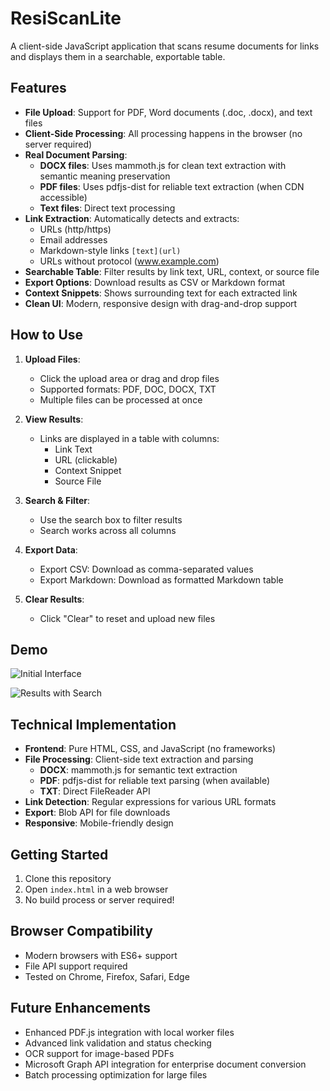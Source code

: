 # ResiScanLite

A client-side JavaScript application that scans resume documents for links and displays them in a searchable, exportable table.

## Features

- **File Upload**: Support for PDF, Word documents (.doc, .docx), and text files
- **Client-Side Processing**: All processing happens in the browser (no server required)
- **Real Document Parsing**: 
  - **DOCX files**: Uses mammoth.js for clean text extraction with semantic meaning preservation
  - **PDF files**: Uses pdfjs-dist for reliable text extraction (when CDN accessible)
  - **Text files**: Direct text processing
- **Link Extraction**: Automatically detects and extracts:
  - URLs (http/https)
  - Email addresses
  - Markdown-style links `[text](url)`
  - URLs without protocol (www.example.com)
- **Searchable Table**: Filter results by link text, URL, context, or source file
- **Export Options**: Download results as CSV or Markdown format
- **Context Snippets**: Shows surrounding text for each extracted link
- **Clean UI**: Modern, responsive design with drag-and-drop support

## How to Use

1. **Upload Files**: 
   - Click the upload area or drag and drop files
   - Supported formats: PDF, DOC, DOCX, TXT
   - Multiple files can be processed at once

2. **View Results**: 
   - Links are displayed in a table with columns:
     - Link Text
     - URL (clickable)
     - Context Snippet
     - Source File

3. **Search & Filter**: 
   - Use the search box to filter results
   - Search works across all columns

4. **Export Data**: 
   - Export CSV: Download as comma-separated values
   - Export Markdown: Download as formatted Markdown table

5. **Clear Results**: 
   - Click "Clear" to reset and upload new files

## Demo

![Initial Interface](https://github.com/user-attachments/assets/ec6c4ee6-5435-4fd2-a4d9-cb6a5d5533ff)

![Results with Search](https://github.com/user-attachments/assets/5cc1ce6a-5d9b-440f-b3cc-8e39ceff3f29)

## Technical Implementation

- **Frontend**: Pure HTML, CSS, and JavaScript (no frameworks)
- **File Processing**: Client-side text extraction and parsing
  - **DOCX**: mammoth.js for semantic text extraction
  - **PDF**: pdfjs-dist for reliable text parsing (when available)
  - **TXT**: Direct FileReader API
- **Link Detection**: Regular expressions for various URL formats
- **Export**: Blob API for file downloads
- **Responsive**: Mobile-friendly design

## Getting Started

1. Clone this repository
2. Open `index.html` in a web browser
3. No build process or server required!

## Browser Compatibility

- Modern browsers with ES6+ support
- File API support required
- Tested on Chrome, Firefox, Safari, Edge

## Future Enhancements

- Enhanced PDF.js integration with local worker files
- Advanced link validation and status checking
- OCR support for image-based PDFs
- Microsoft Graph API integration for enterprise document conversion
- Batch processing optimization for large files